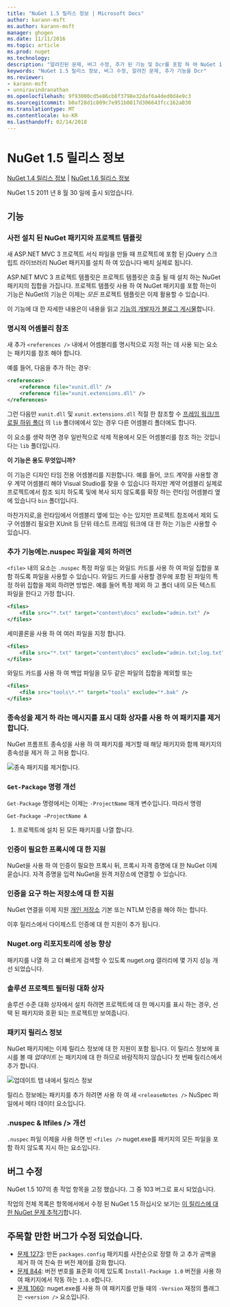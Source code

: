 ```yaml
---
title: "NuGet 1.5 릴리스 정보 | Microsoft Docs"
author: karann-msft
ms.author: karann-msft
manager: ghogen
ms.date: 11/11/2016
ms.topic: article
ms.prod: nuget
ms.technology: 
description: "알려진된 문제, 버그 수정, 추가 된 기능 및 Dcr를 포함 하 여 NuGet 1.5에 대 한 릴리스 정보입니다."
keywords: "NuGet 1.5 릴리스 정보, 버그 수정, 알려진 문제, 추가 기능을 Dcr"
ms.reviewer:
- karann-msft
- unniravindranathan
ms.openlocfilehash: 9f93000cd5e86cb8f3798e32daf6a4ded0d4e9c3
ms.sourcegitcommit: b0af28d1c809c7e951b0817d306643fcc162a030
ms.translationtype: MT
ms.contentlocale: ko-KR
ms.lasthandoff: 02/14/2018
---
```

# <a name="nuget-15-release-notes"></a>NuGet 1.5 릴리스 정보

[NuGet 1.4 릴리스 정보](../release-notes/nuget-1.4.md) | [NuGet 1.6 릴리스 정보](../release-notes/nuget-1.6.md)

NuGet 1.5 2011 년 8 월 30 일에 출시 되었습니다.

## <a name="features"></a>기능

### <a name="project-templates-with-preinstalled-nuget-packages"></a>사전 설치 된 NuGet 패키지와 프로젝트 템플릿
새 ASP.NET MVC 3 프로젝트 서식 파일을 만들 때 프로젝트에 포함 된 jQuery 스크립트 라이브러리 NuGet 패키지를 설치 하 여 있습니다 배치 실제로 됩니다.

ASP.NET MVC 3 프로젝트 템플릿은 프로젝트 템플릿은 호출 될 때 설치 하는 NuGet 패키지의 집합을 가집니다. 프로젝트 템플릿 사용 하 여 NuGet 패키지를 포함 하는이 기능은 NuGet의 기능은 이제는 _모든_ 프로젝트 템플릿은 이제 활용할 수 있습니다.

이 기능에 대 한 자세한 내용은이 내용을 읽고 [기능의 개발자가 블로그 게시물](http://blogs.msdn.com/b/marcinon/archive/2011/07/08/project-templates-and-preinstalled-nuget-packages.aspx)합니다.

### <a name="explicit-assembly-references"></a>명시적 어셈블리 참조

새 추가 `<references />` 내에서 어셈블리를 명시적으로 지정 하는 데 사용 되는 요소는 패키지를 참조 해야 합니다.

예를 들어, 다음을 추가 하는 경우:

```xml
<references>
    <reference file="xunit.dll" />
    <reference file="xunit.extensions.dll" />
</references>
```

그런 다음만 `xunit.dll` 및 `xunit.extensions.dll` 적절 한 참조할 수 [프레임 워크/프로필 하위 폴더](../reference/nuspec.md#explicit-assembly-references) 의 `lib` 폴더에에서 있는 경우 다른 어셈블리 폴더에도 합니다.

이 요소를 생략 하면 경우 일반적으로 삭제 적용에서 모든 어셈블리를 참조 하는 것입니다는 `lib` 폴더입니다.

__이 기능은 용도 무엇입니까?__

이 기능은 디자인 타임 전용 어셈블리를 지원합니다. 예를 들어, 코드 계약을 사용할 경우 계약 어셈블리 해야 Visual Studio를 찾을 수 있습니다 하지만 계약 어셈블리 실제로 프로젝트에서 참조 되지 하도록 및에 복사 되지 않도록를 확장 하는 런타임 어셈블리 옆에 있습니다 `bin` 폴더입니다.

마찬가지로,을 런타임에서 어셈블리 옆에 있는 수는 있지만 프로젝트 참조에서 제외 도구 어셈블리 필요한 XUnit 등 단위 테스트 프레임 워크에 대 한 하는 기능은 사용할 수 있습니다.

### <a name="added-ability-to-exclude-files-in-the-nuspec"></a>추가 기능에는.nuspec 파일을 제외 하려면
`<file>` 내의 요소는 `.nuspec` 특정 파일 또는 와일드 카드를 사용 하 여 파일 집합을 포함 하도록 파일을 사용할 수 있습니다. 와일드 카드를 사용할 경우에 포함 된 파일의 특정 하위 집합을 제외 하려면 방법은. 예를 들어 특정 제외 하 고 폴더 내의 모든 텍스트 파일을 한다고 가정 합니다.

```xml
<files>
    <file src="*.txt" target="content\docs" exclude="admin.txt" />
</files>
```

세미콜론을 사용 하 여 여러 파일을 지정 합니다.

```xml
<files>
    <file src="*.txt" target="content\docs" exclude="admin.txt;log.txt" />
</files>
```

와일드 카드를 사용 하 여 백업 파일을 모두 같은 파일의 집합을 제외할 또는

```xml
<files>
    <file src="tools\*.*" target="tools" exclude="*.bak" />
</files>
```

### <a name="removing-packages-using-the-dialog-prompts-to-remove-dependencies"></a>종속성을 제거 하 라는 메시지를 표시 대화 상자를 사용 하 여 패키지를 제거 합니다.
NuGet 프롬프트 종속성을 사용 하 여 패키지를 제거할 때 해당 패키지와 함께 패키지의 종속성을 제거 하 고 허용 합니다.

![종속 패키지를 제거합니다.](./media/remove-dependent-packages.png)


### <a name="get-package-command-improvement"></a>`Get-Package` 명령 개선
`Get-Package` 명령에서는 이제는 `-ProjectName` 매개 변수입니다. 따라서 명령

    Get-Package –ProjectName A

1. 프로젝트에 설치 된 모든 패키지를 나열 합니다.

### <a name="support-for-proxies-that-require-authentication"></a>인증이 필요한 프록시에 대 한 지원
NuGet을 사용 하 여 인증이 필요한 프록시 뒤, 프록시 자격 증명에 대 한 NuGet 이제 묻습니다. 자격 증명을 입력 NuGet을 원격 저장소에 연결할 수 있습니다.

### <a name="support-for-repositories-that-require-authentication"></a>인증을 요구 하는 저장소에 대 한 지원
NuGet 연결을 이제 지원 [개인 저장소](../hosting-packages/local-feeds.md) 기본 또는 NTLM 인증을 해야 하는 합니다.

이후 릴리스에서 다이제스트 인증에 대 한 지원이 추가 됩니다.

### <a name="performance-improvements-to-the-nugetorg-repository"></a>Nuget.org 리포지토리에 성능 향상
패키지를 나열 하 고 더 빠르게 검색할 수 있도록 nuget.org 갤러리에 몇 가지 성능 개선 되었습니다.

### <a name="solution-dialog-project-filtering"></a>솔루션 프로젝트 필터링 대화 상자
솔루션 수준 대화 상자에서 설치 하려면 프로젝트에 대 한 메시지를 표시 하는 경우, 선택 된 패키지와 호환 되는 프로젝트만 보여줍니다.

### <a name="package-release-notes"></a>패키지 릴리스 정보
NuGet 패키지에는 이제 릴리스 정보에 대 한 지원이 포함 됩니다. 이 릴리스 정보에 표시를 볼 때 _업데이트_ 는 패키지에 대 한 하므로 바람직하지 않습니다 첫 번째 릴리스에서 추가 합니다.

![업데이트 탭 내에서 릴리스 정보](./media/manage-nuget-packages-release-notes.png)

릴리스 정보에는 패키지를 추가 하려면 사용 하 여 새 `<releaseNotes />` NuSpec 파일에서 메타 데이터 요소입니다.

### <a name="nuspec-ltfiles-gt-improvement"></a>.nuspec & ltfiles /&gt; 개선
`.nuspec` 파일 이제을 사용 하면 빈 `<files />` nuget.exe를 패키지의 모든 파일을 포함 하지 않도록 지시 하는 요소입니다.

## <a name="bug-fixes"></a>버그 수정
NuGet 1.5 107의 총 작업 항목을 고정 했습니다. 그 중 103 버그로 표시 되었습니다.

작업의 전체 목록은 항목에서에서 수정 된 NuGet 1.5 하십시오 보기는 [이 릴리스에 대 한 NuGet 문제 추적기](http://nuget.codeplex.com/workitem/list/advanced?keyword=&status=All&type=All&priority=All&release=NuGet%201.5&assignedTo=All&component=All&sortField=Summary&sortDirection=Descending&page=0)합니다.

## <a name="bug-fixes-worth-noting"></a>주목할 만한 버그가 수정 되었습니다.

* [문제 1273](http://nuget.codeplex.com/workitem/1273): 만든 `packages.config` 패키지를 사전순으로 정렬 하 고 추가 공백을 제거 하 여 친숙 한 버전 제어를 강화 합니다.
* [문제 844](http://nuget.codeplex.com/workitem/844): 버전 번호를 표준화 이제 있도록 `Install-Package 1.0` 버전을 사용 하 여 패키지에서 작동 하는 `1.0.0`합니다.
* [문제 1060](http://nuget.codeplex.com/workitem/1060): nuget.exe를 사용 하 여 패키지를 만들 때의 `-Version` 재정의 플래그는 `<version />` 요소입니다.
